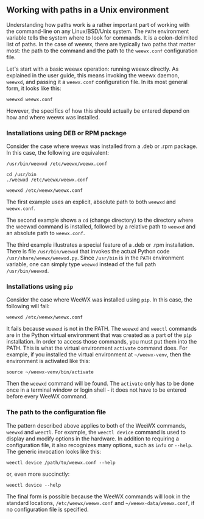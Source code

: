 ## Working with paths in a Unix environment

Understanding how paths work is a rather important part of working with the command-line on any Linux/BSD/Unix system.  The `PATH` environment variable tells the system where to look for commands.  It is a colon-delimited list of paths.  In the case of weewx, there are typically two paths that matter most: the path to the command and the path to the `weewx.conf` configuration file.

Let's start with a basic weewx operation: running weewx directly.  As explained in the user guide, this means invoking the weewx daemon, `weewxd`, and passing it a `weewx.conf` configuration file.  In its most general form, it looks like this:

```shell
weewxd weewx.conf
```

However, the specifics of how this should actually be entered depend on how and where weewx was installed.

### Installations using DEB or RPM package

Consider the case where weewx was installed from a .deb or .rpm package.  In this case, the following are equivalent:

```shell
/usr/bin/weewxd /etc/weewx/weewx.conf
```

```shell
cd /usr/bin
./weewxd /etc/weewx/weewx.conf
```

```shell
weewxd /etc/weewx/weewx.conf
```

The first example uses an explicit, absolute path to both `weewxd` and `weewx.conf`.

The second example shows a `cd` (change directory) to the directory where the weewxd command is installed, followed by a relative path to `weewxd` and an absolute path to `weewx.conf`.

The third example illustrates a special feature of a .deb or .rpm installation.  There is file `/usr/bin/weewxd` that invokes the actual Python code `/usr/share/weewx/weewxd.py`.  Since `/usr/bin` is in the `PATH` environment variable, one can simply type `weewxd` instead of the full path `/usr/bin/weewxd`.  

### Installations using `pip`

Consider the case where WeeWX was installed using `pip`.  In this case, the following will fail:

```
weewxd /etc/weewx/weewx.conf
```

It fails because `weewxd` is not in the PATH.  The `weewxd` and `weectl` commands are in the Python virtual environment that was created as a part of the `pip` installation.  In order to access those commands, you must put them into the PATH.  This is what the virtual environment `activate` command does.  For example, if you installed the virtual environment at `~/weewx-venv`, then the environment is activated like this:

```
source ~/weewx-venv/bin/activate
```
Then the `weewxd` command will be found.  The `activate` only has to be done once in a terminal window or login shell - it does not have to be entered before every WeeWX command.

### The path to the configuration file

The pattern described above applies to both of the WeeWX commands, `weewxd` and `weectl`.  For example, the `weectl device` command is used to display and modify options in the hardware.  In addition to requiring a configuration file, it also recognizes many options, such as `info` or `--help`.  The generic invocation looks like this:

```shell
weectl device /path/to/weewx.conf --help
```

or, even more succinctly:

```shell
weectl device --help
```

The final form is possible because the WeeWX commands will look in the standard locations, `/etc/weewx/weewx.conf` and `~/weewx-data/weewx.conf`, if no configuration file is specified.
